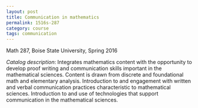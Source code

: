```yaml
---
layout: post
title: Communication in mathematics
permalink: 1516s-287
category: course
tags: communication
---
```

Math 287, Boise State University, Spring 2016<!--more-->

*Catalog description*: Integrates mathematics content with the opportunity to develop proof writing and communication skills important in the mathematical sciences. Content is drawn from discrete and foundational math and elementary analysis. Introduction to and engagement with written and verbal communication practices characteristic to mathematical sciences. Introduction to and use of technologies that support communication in the mathematical sciences.
